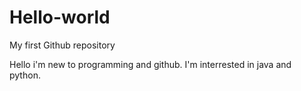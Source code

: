 # Hello-world
My first Github repository

Hello i'm new to programming and github.
I'm interrested in java and python.
